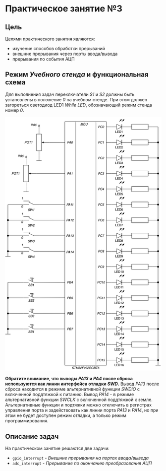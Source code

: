 # Практическое занятие №3

## Цель

Целями практического занятия являются:
* изучение способов обработки прерываний
* внешние прерывания через порты ввода/вывода
* прерывания по события АЦП

## Режим _Учебного стенда_ и функциональная схема

Для выполнения задач переключатели _S1_ и _S2_ должны быть установлены в положение _0_ на учебном стенде.
При этом должен загореться светодиод LED1 _While LED_, обозначающий режим стенда номер _0_.

![ ](../../../../img/lab1_ex1-4_sch.png)

**Обратите внимание, что выводы _PA13_ и _PA4_ после сброса используются как линии интерфейса отладки _SWD_.**
Вывод _PA13_ после сброса находится в режиме альтернативной функции _SWDIO_ с включенной поддтяжкой к питанию.
Вывод _PA14_ - в режиме альтернативной функции _SWCLK_ с включенной поддтяжкой к земле.
Альтернативные функции и подтяжки можно отключить в регистрах управления порта и
задействовать как линии порта _PA13_ и _PA14_, но при этом не будет доступен режим отладки,
а только режим программирования.

## Описание задач

На практическом занятие решаются две задачи:

* `gpio_interrupt` - _Внешние прерывания на портах ввода/вывода_
* `adc_interrupt` - _Прерывание по окончанию преобразования АЦП_
